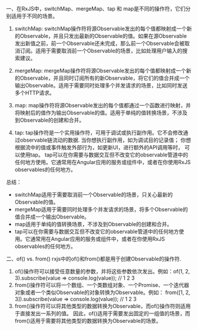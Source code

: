 一、在RxJS中，switchMap、mergeMap、tap 和 map是不同的操作符，它们分别适用于不同的场景。

  1. switchMap: switchMap操作符将源Observable发出的每个值都映射成一个新的Observable，并且只发出最新的Observable的值。如果在源Observable发出新值之前，前一个Observable还未完成，那么前一个Observable会被取消订阅。适用于需要取消前一个Observable的场景，比如处理用户输入的搜索建议。
  
  2. mergeMap: mergeMap操作符将源Observable发出的每个值都映射成一个新的Observable，并且同时订阅所有的新Observable，将它们的值合并成一个输出Observable。适用于需要同时处理多个并发请求的场景，比如同时发送多个HTTP请求。
  
  3. map: map操作符将源Observable发出的每个值都通过一个函数进行映射，并将映射后的值作为输出Observable的值。适用于单纯的值转换场景，不涉及到Observable的创建和合并。

  4. tap: tap操作符是一个实用操作符，可用于调试或执行副作用。它不会修改通过observable链流动的数据.
         当你想执行副作用，如为调试目的记录值； 你想根据流中的值或事件触发外部行为，如更新UI，进行额外的API调用等时， 可以使用tap。
       tap可以在你需要与数据交互但不改变它的observable管道中的任何地方使用。它通常用在Angular应用的服务或组件中，或者在你使用RxJS observables的任何地方。
  
  总结：
  - switchMap适用于需要取消前一个Observable的场景，只关心最新的Observable的值。
  - mergeMap适用于需要同时处理多个并发请求的场景，将多个Observable的值合并成一个输出Observable。
  - map适用于单纯的值转换场景，不涉及到Observable的创建和合并。
  - tap可以在你需要与数据交互但不改变它的observable管道中的任何地方使用。它通常用在Angular应用的服务或组件中，或者在你使用RxJS observables的任何地方。

    
二、of() vs. from()
  rxjs中的of()和from()都是用于创建Observable的操作符.
  1. of()操作符可以接受任意数量的参数，并将这些参数依次发出。例如：of(1, 2, 3).subscribe(value => console.log(value)); // 1 2 3
  2. from()操作符可以将一个数组、一个类数组对象、一个Promise、一个迭代器对象或者一个类似Observable的对象转换为Observable。例如：
     from([1, 2, 3]).subscribe(value => console.log(value)); // 1 2 3
  3. from()操作符可以将其他类型的数据转换为Observable，而of()操作符则适用于直接发出一系列的值。
     因此，of()适用于需要发出固定的一组值的场景，而from()适用于需要将其他类型的数据转换为Observable的场景。
     
